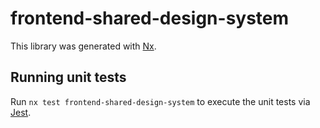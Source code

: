 # frontend-shared-design-system

This library was generated with [Nx](https://nx.dev).

## Running unit tests

Run `nx test frontend-shared-design-system` to execute the unit tests via [Jest](https://jestjs.io).
